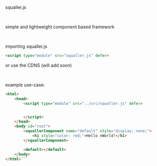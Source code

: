 squaller.js

<br>

simple and lightweight component based framework

<br>

importing squaller.js
```html
<script type="module" src="squaller.js" defer>
```
or use the CDNS (will add soon)

<br>

example use-case:
```html
<html>
    <head>
        <script type="module" src="../src/squaller.js" defer>


        </script>
    </head>
    <body id="root">
        <squallerComponent name="default" style="display: none;">
            <h1 style="color: red;">Hello nWorld!</h1>
        </squallerComponent>

        <default></default>
    </body>
</html>```